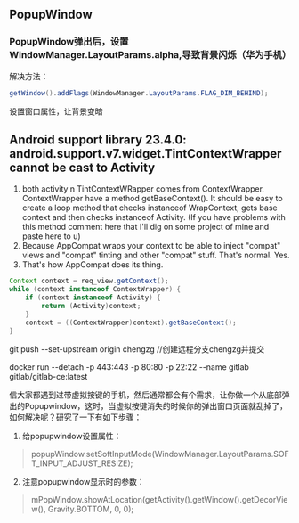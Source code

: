 ## PopupWindow
### PopupWindow弹出后，设置WindowManager.LayoutParams.alpha,导致背景闪烁（华为手机）
解决方法：
```java
getWindow().addFlags(WindowManager.LayoutParams.FLAG_DIM_BEHIND);
```
设置窗口属性，让背景变暗

## Android support library 23.4.0: android.support.v7.widget.TintContextWrapper cannot be cast to Activity

1. both activity n TintContextWRapper comes from ContextWrapper. ContextWrapper have a method getBaseContext(). It should be easy to create a loop method that checks instanceof WrapContext, gets base context and then checks instanceof Activity. (If you have problems with this method comment here that I'll dig on some project of mine and paste here to u)
2. Because AppCompat wraps your context to be able to inject "compat" views and "compat" tinting and other "compat" stuff. That's normal.
Yes.
3. That's how AppCompat does its thing.
```java
Context context = req_view.getContext();
while (context instanceof ContextWrapper) {
    if (context instanceof Activity) {
        return (Activity)context;
    }
    context = ((ContextWrapper)context).getBaseContext();
}
```


 git push --set-upstream origin chengzg //创建远程分支chengzg并提交

docker run --detach -p 443:443 -p 80:80 -p 22:22 --name gitlab gitlab/gitlab-ce:latest

信大家都遇到过带虚拟按键的手机，然后通常都会有个需求，让你做一个从底部弹出的Popupwindow，这时，当虚拟按键消失的时候你的弹出窗口页面就乱掉了，如何解决呢？研究了一下有如下步骤：
1. 给popupwindow设置属性：
> popupWindow.setSoftInputMode(WindowManager.LayoutParams.SOFT_INPUT_ADJUST_RESIZE);
2. 注意popupwindow显示时的参数：
> mPopWindow.showAtLocation(getActivity().getWindow().getDecorView(), Gravity.BOTTOM, 0, 0);
